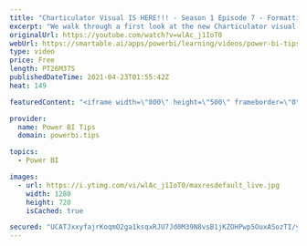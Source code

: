 ```yaml
---
title: "Charticulator Visual IS HERE!!! - Season 1 Episode 7 - Formatting"
excerpt: "We walk through a first look at the new Charticulator visual from Microsoft Power BI team.    This video we are exploring advanced formatting  Official blog post about the visual: https://powerbi.microsoft.com/en-us/blog/announcing-the-new-charticulator-visual-public-preview/  Visit the early version"
originalUrl: https://youtube.com/watch?v=wlAc_j1IoT0
webUrl: https://smartable.ai/apps/powerbi/learning/videos/power-bi-tips-charticulator-visual-is-here-season-1-episode-7-formatting/
type: video
price: Free
length: PT26M37S
publishedDateTime: 2021-04-23T01:55:42Z
heat: 149

featuredContent: "<iframe width=\"800\" height=\"500\" frameborder=\"0\" src=\"https://www.youtube.com/embed/wlAc_j1IoT0\" allow=\"accelerometer; autoplay; encrypted-media; gyroscope; picture-in-picture\" allowfullscreen></iframe>"

provider:
  name: Power BI Tips
  domain: powerbi.tips

topics:
  - Power BI

images:
  - url: https://i.ytimg.com/vi/wlAc_j1IoT0/maxresdefault_live.jpg
    width: 1280
    height: 720
    isCached: true

secured: "UCATJxxyfajrKoqmO2ga1ksqxRJU7Jd0M39N8vsB1jKZOHPwp5OuxASozTI/yxkGV5mX2A3lGVZ++2ZOJggfVPDl0zHNVK1vZRMcFH7M3Z7ZszmM7aYiksh+/RlYefBAYp8DsSIB6pWlVNZ2qAbKzHdomfakqxJ/DG3VHlW+WmNv9vcMNVW5oZ13SlTgaNuacA3l+zxXgHMfh2ploPQNENO1kSOf22XCikkyYtQZSZ1T3yKTKLJMU4feAzDK6qlOEOnD6yCIa/VqEF9bzCX3Ed1b7Md6owulAJloiURxOXNfMQS8nLAf8VRw+4Y0QXh7kbWLJ0TKpBi/jgdhmk4idPk3rN+44sSiBZoru6PFmjbigSXfACu5hvCkFrlY30xQbtAnLLH52kY5aUKxJWx3z9oVPM6Hpbf3evJ+PgDy8vQ=;h6gf8+PbFcLjd7LCiR/nLA=="
---
```


